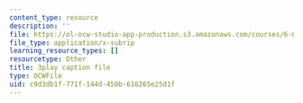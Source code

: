 ```yaml
---
content_type: resource
description: ''
file: https://ol-ocw-studio-app-production.s3.amazonaws.com/courses/6-01sc-introduction-to-electrical-engineering-and-computer-science-i-spring-2011/c9d3db1f771f144d450b616265e25d1f_hdjWA3YcDII.srt
file_type: application/x-subrip
learning_resource_types: []
resourcetype: Other
title: 3play caption file
type: OCWFile
uid: c9d3db1f-771f-144d-450b-616265e25d1f
---
```

